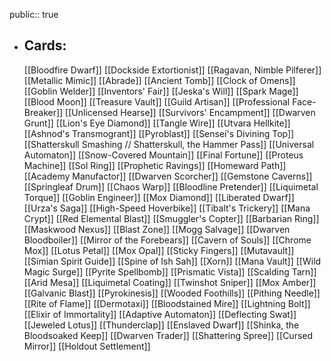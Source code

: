 public:: true
- ## Cards:
	[[Bloodfire Dwarf]]
	[[Dockside Extortionist]]
	[[Ragavan, Nimble Pilferer]]
	[[Metallic Mimic]]
	[[Abrade]]
	[[Ancient Tomb]]
	[[Clock of Omens]]
	[[Goblin Welder]]
	[[Inventors' Fair]]
	[[Jeska's Will]]
	[[Spark Mage]]
	[[Blood Moon]]
	[[Treasure Vault]]
	[[Guild Artisan]]
	[[Professional Face-Breaker]]
	[[Unlicensed Hearse]]
	[[Survivors' Encampment]]
	[[Dwarven Grunt]]
	[[Lion's Eye Diamond]]
	[[Tangle Wire]]
	[[Utvara Hellkite]]
	[[Ashnod's Transmogrant]]
	[[Pyroblast]]
	[[Sensei's Divining Top]]
	[[Shatterskull Smashing // Shatterskull, the Hammer Pass]]
	[[Universal Automaton]]
	[[Snow-Covered Mountain]]
	[[Final Fortune]]
	[[Proteus Machine]]
	[[Sol Ring]]
	[[Prophetic Ravings]]
	[[Homeward Path]]
	[[Academy Manufactor]]
	[[Dwarven Scorcher]]
	[[Gemstone Caverns]]
	[[Springleaf Drum]]
	[[Chaos Warp]]
	[[Bloodline Pretender]]
	[[Liquimetal Torque]]
	[[Goblin Engineer]]
	[[Mox Diamond]]
	[[Liberated Dwarf]]
	[[Urza's Saga]]
	[[High-Speed Hoverbike]]
	[[Tibalt's Trickery]]
	[[Mana Crypt]]
	[[Red Elemental Blast]]
	[[Smuggler's Copter]]
	[[Barbarian Ring]]
	[[Maskwood Nexus]]
	[[Blast Zone]]
	[[Mogg Salvage]]
	[[Dwarven Bloodboiler]]
	[[Mirror of the Forebears]]
	[[Cavern of Souls]]
	[[Chrome Mox]]
	[[Lotus Petal]]
	[[Mox Opal]]
	[[Sticky Fingers]]
	[[Mutavault]]
	[[Simian Spirit Guide]]
	[[Spine of Ish Sah]]
	[[Xorn]]
	[[Mana Vault]]
	[[Wild Magic Surge]]
	[[Pyrite Spellbomb]]
	[[Prismatic Vista]]
	[[Scalding Tarn]]
	[[Arid Mesa]]
	[[Liquimetal Coating]]
	[[Twinshot Sniper]]
	[[Mox Amber]]
	[[Galvanic Blast]]
	[[Pyrokinesis]]
	[[Wooded Foothills]]
	[[Pithing Needle]]
	[[Rite of Flame]]
	[[Dermotaxi]]
	[[Bloodstained Mire]]
	[[Lightning Bolt]]
	[[Elixir of Immortality]]
	[[Adaptive Automaton]]
	[[Deflecting Swat]]
	[[Jeweled Lotus]]
	[[Thunderclap]]
	[[Enslaved Dwarf]]
	[[Shinka, the Bloodsoaked Keep]]
	[[Dwarven Trader]]
	[[Shattering Spree]]
	[[Cursed Mirror]]
	[[Holdout Settlement]]
